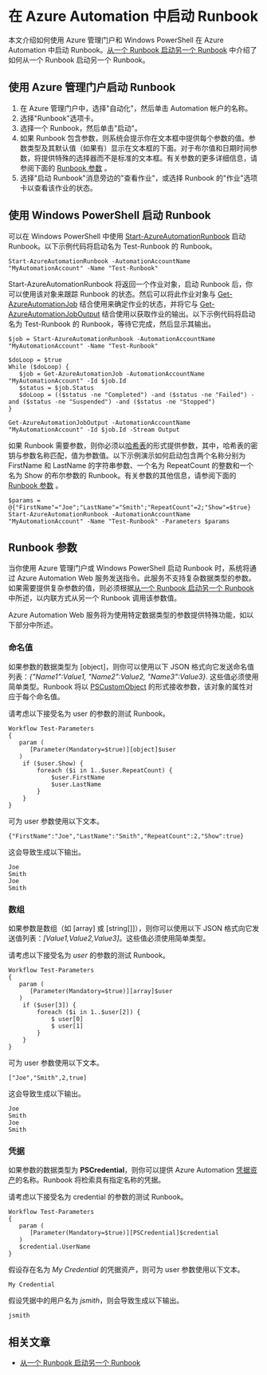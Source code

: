 <properties 
   pageTitle="在 Azure Automation 中启动 Runbook"
   description="介绍如何使用 Azure 管理门户和 Windows PowerShell 在 Azure Automation 中启动 Runbook。包括有关提供参数值的信息。"
   services="automation"
   documentationCenter=""
   authors="bwren"
   manager="stevenka"
   editor="tysonn" />
<tags 
wacn.date="05/15/2015"
   ms.service="automation"
   ms.devlang="na"
   ms.topic="article"
   ms.tgt_pltfrm="na"
   ms.workload="infrastructure-services"
   ms.date="03/30/2015"
   ms.author="bwren" />

# 在 Azure Automation 中启动 Runbook

本文介绍如何使用 Azure 管理门户和 Windows PowerShell 在 Azure Automation 中启动 Runbook。[从一个 Runbook 启动另一个 Runbook](https://msdn.microsoft.com/zh-CN/library/azure/dn857355.aspx) 中介绍了如何从一个 Runbook 启动另一个 Runbook。

## 使用 Azure 管理门户启动 Runbook

1. 在 Azure 管理门户中，选择"自动化"，然后单击 Automation 帐户的名称。
1. 选择"Runbook"选项卡。
1. 选择一个 Runbook，然后单击"启动"。
1. 如果 Runbook 包含参数，则系统会提示你在文本框中提供每个参数的值。参数类型及其默认值（如果有）显示在文本框的下面。对于布尔值和日期时间参数，将提供特殊的选择器而不是标准的文本框。有关参数的更多详细信息，请参阅下面的 [Runbook 参数](#Runbook-parameters) 。
1. 选择"启动 Runbook"消息旁边的"查看作业"，或选择 Runbook 的"作业"选项卡以查看该作业的状态。

## 使用 Windows PowerShell 启动 Runbook

可以在 Windows PowerShell 中使用 [Start-AzureAutomationRunbook](https://msdn.microsoft.com/zh-CN/library/azure/dn690259.aspx) 启动 Runbook。以下示例代码将启动名为 Test-Runbook 的 Runbook。

	Start-AzureAutomationRunbook -AutomationAccountName "MyAutomationAccount" -Name "Test-Runbook"

Start-AzureAutomationRunbook 将返回一个作业对象，启动 Runbook 后，你可以使用该对象来跟踪 Runbook 的状态。然后可以将此作业对象与 [Get-AzureAutomationJob](https://msdn.microsoft.com/zh-CN/library/azure/dn690263.aspx) 结合使用来确定作业的状态，并将它与 [Get-AzureAutomationJobOutput](https://msdn.microsoft.com/zh-CN/library/azure/dn690268.aspx) 结合使用以获取作业的输出。以下示例代码将启动名为 Test-Runbook 的 Runbook，等待它完成，然后显示其输出。

	$job = Start-AzureAutomationRunbook -AutomationAccountName "MyAutomationAccount" -Name "Test-Runbook"
	
	$doLoop = $true
	While ($doLoop) {
	   $job = Get-AzureAutomationJob -AutomationAccountName "MyAutomationAccount" -Id $job.Id
	   $status = $job.Status
	   $doLoop = (($status -ne "Completed") -and ($status -ne "Failed") -and ($status -ne "Suspended") -and ($status -ne "Stopped") 
	}
	
	Get-AzureAutomationJobOutput -AutomationAccountName "MyAutomationAccount" -Id $job.Id -Stream Output

如果 Runbook 需要参数，则你必须以[哈希表](https://technet.microsoft.com/zh-CN/library/hh847780.aspx)的形式提供参数，其中，哈希表的密钥与参数名称匹配，值为参数值。以下示例演示如何启动包含两个名称分别为 FirstName 和 LastName 的字符串参数、一个名为 RepeatCount 的整数和一个名为 Show 的布尔参数的 Runbook。有关参数的其他信息，请参阅下面的 [Runbook 参数](#Runbook-parameters) 。

	$params = @{"FirstName"="Joe";"LastName"="Smith";"RepeatCount"=2;"Show"=$true}
	Start-AzureAutomationRunbook -AutomationAccountName "MyAutomationAccount" -Name "Test-Runbook" -Parameters $params

## Runbook 参数

当你使用 Azure 管理门户或 Windows PowerShell 启动 Runbook 时，系统将通过 Azure Automation Web 服务发送指令。此服务不支持复杂数据类型的参数。如果需要提供复杂参数的值，则必须根据[从一个 Runbook 启动另一个 Runbook](https://msdn.microsoft.com/zh-CN/library/azure/dn857355.aspx) 中所述，以内联方式从另一个 Runbook 调用该参数值。

Azure Automation Web 服务将为使用特定数据类型的参数提供特殊功能，如以下部分中所述。

### 命名值

如果参数的数据类型为 [object]，则你可以使用以下 JSON 格式向它发送命名值列表：*{"Name1":Value1, "Name2":Value2, "Name3":Value3}*. 这些值必须使用简单类型。Runbook 将以 [PSCustomObject](https://msdn.microsoft.com/zh-CN/library/azure/system.management.automation.pscustomobject(v=vs.85).aspx) 的形式接收参数，该对象的属性对应于每个命名值。

请考虑以下接受名为 user 的参数的测试 Runbook。

	Workflow Test-Parameters
	{
	   param ( 
	      [Parameter(Mandatory=$true)][object]$user
	   )
	    if ($user.Show) {
	        foreach ($i in 1..$user.RepeatCount) {
	            $user.FirstName
	            $user.LastName
	        }
	    } 
	}

可为 user 参数使用以下文本。

	{"FirstName":"Joe","LastName":"Smith","RepeatCount":2,"Show":true}

这会导致生成以下输出。

	Joe
	Smith
	Joe
	Smith

### 数组

如果参数是数组（如 [array] 或 [string[]]），则你可以使用以下 JSON 格式向它发送值列表：*[Value1,Value2,Value3]*。这些值必须使用简单类型。

请考虑以下接受名为 *user* 的参数的测试 Runbook。

	Workflow Test-Parameters
	{
	   param ( 
	      [Parameter(Mandatory=$true)][array]$user
	   )
	    if ($user[3]) {
	        foreach ($i in 1..$user[2]) {
	            $ user[0]
	            $ user[1]
	        }
	    } 
	}

可为 user 参数使用以下文本。

	["Joe","Smith",2,true]

这会导致生成以下输出。

	Joe
	Smith
	Joe
	Smith

### 凭据

如果参数的数据类型为 **PSCredential**，则你可以提供 Azure Automation [凭据资产](https://msdn.microsoft.com/zh-CN/library/azure/dn940015.aspx)的名称。Runbook 将检索具有指定名称的凭据。

请考虑以下接受名为 credential 的参数的测试 Runbook。

	Workflow Test-Parameters
	{
	   param ( 
	      [Parameter(Mandatory=$true)][PSCredential]$credential
	   )
	   $credential.UserName
	}

假设存在名为 *My Credential* 的凭据资产，则可为 user 参数使用以下文本。

	My Credential

假设凭据中的用户名为 *jsmith*，则会导致生成以下输出。

	jsmith

## 相关文章

- [从一个 Runbook 启动另一个 Runbook](https://msdn.microsoft.com/zh-CN/library/azure/dn857355.aspx)

<!--HONumber=53-->
